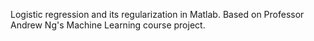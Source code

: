 Logistic regression and its regularization in Matlab. Based on Professor Andrew Ng's Machine Learning course project.